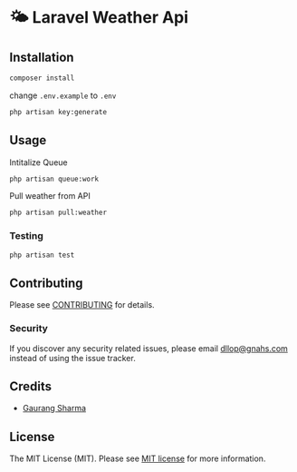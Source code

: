 # 🌤️ Laravel Weather Api

## Installation
```bash
composer install
```
change `.env.example` to `.env`
```bash
php artisan key:generate
```
## Usage
Intitalize Queue
```bash
php artisan queue:work
```
Pull weather from API
```bash
php artisan pull:weather
```
### Testing

```bash
php artisan test
```
## Contributing

Please see [CONTRIBUTING](CONTRIBUTING.md) for details.

### Security

If you discover any security related issues, please email dllop@gnahs.com instead of using the issue tracker.

## Credits

- [Gaurang Sharma](https://github.com/gaurang-commits)

## License
The MIT License (MIT). Please see [MIT license](https://opensource.org/licenses/MIT) for more information.